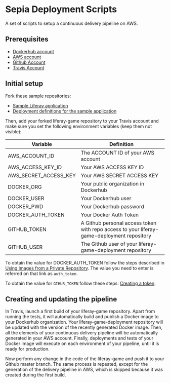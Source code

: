 # Sepia Deployment Scripts

A set of scripts to setup a continuous delivery pipeline on AWS.

## Prerequisites

- [Dockerhub account](https://hub.docker.com/)
- [AWS account](https://aws.amazon.com)
- [Github Account](https://github.com/)
- [Travis Account](https://travis-ci.org/)

 
## Initial setup 
 
Fork these sample repositories:

- [Sample Liferay application](https://github.com/liferay-labs/liferay-game)
- [Deployment definitions for the sample application](https://github.com/liferay-labs/liferay-game-deployment)

Then, add your forked liferay-game repository to your Travis account and make 
sure you set the following environment variables (keep them not visible):

| Variable              | Definition                                                  |
|-----------------------|-------------------------------------------------------------|
| AWS_ACCOUNT_ID        | The ACCOUNT ID of your AWS account                          |
| AWS_ACCESS_KEY_ID     | Your AWS ACCESS KEY ID                                      |
| AWS_SECRET_ACCESS_KEY | Your AWS SECRET ACCESS KEY                                  |
| DOCKER_ORG            | Your public organization in Dockerhub                       |
| DOCKER_USER           | Your Dockerhub user                                         |
| DOCKER_PWD            | Your Dockerhub password                                     |
| DOCKER_AUTH_TOKEN     | Your Docker Auth Token                                      |
| GITHUB_TOKEN          | A Github personal access token with repo access to your liferay-game-deployment repository |
| GITHUB_USER           | The Github user of your liferay-game-deployment repository  |

To obtain the value for DOCKER_AUTH_TOKEN follow the steps described in [Using Images from a Private Repository](http://docs.aws.amazon.com/elasticbeanstalk/latest/dg/create_deploy_docker.container.console.html#docker-images-private).
The value you need to enter is referred on that link as `auth_token`.

To obtain the value for `GIHUB_TOKEN` follow these steps: [Creating a token](https://help.github.com/articles/creating-a-personal-access-token-for-the-command-line/#creating-a-token).

## Creating and updating the pipeline

In Travis, launch a first build of your liferay-game repository. Apart from 
running the tests, it will automatically build and publish a Docker image to 
your Dockerhub organization. Your liferay-game-deployment repository will be 
updated with the version of the recently generated Docker image. Then, all the 
elements of your continuous delivery pipeline will be automatically generated in 
your AWS account. Finally, deployments and tests of your Docker image will 
execute on each environment of your pipeline, until it is ready for production.
 
Now perform any change in the code of the liferay-game and push it to your
Github master branch. The same process is repeated, except for the generation of
the delivery pipeline in AWS, which is skipped because it was created during the
first build.